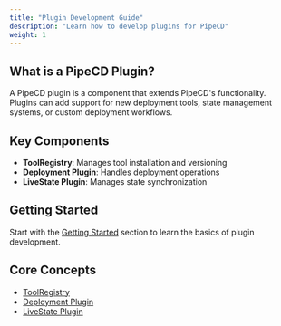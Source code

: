 ```yaml
---
title: "Plugin Development Guide"
description: "Learn how to develop plugins for PipeCD"
weight: 1
---
```



## What is a PipeCD Plugin?

A PipeCD plugin is a component that extends PipeCD's functionality. Plugins can add support for new deployment tools, state management systems, or custom deployment workflows.

## Key Components

- **ToolRegistry**: Manages tool installation and versioning
- **Deployment Plugin**: Handles deployment operations
- **LiveState Plugin**: Manages state synchronization

## Getting Started

Start with the [Getting Started](/docs-dev/user-guide/Plugin-development-guide/getting-started/) section to learn the basics of plugin development.

## Core Concepts

- [ToolRegistry](/docs-dev/user-guide/plugin-development-guide/toolregistry/)
- [Deployment Plugin](/docs-dev/user-guide/Plugin-development-guide/deployment-plugin/)
- [LiveState Plugin](/docs-dev/user-guide/Plugin-development-guide/livestate-plugin/)
